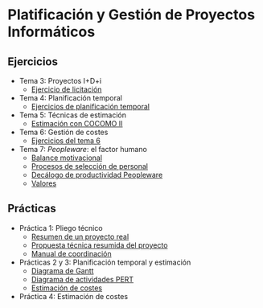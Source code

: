 # Platificación y Gestión de Proyectos Informáticos

## Ejercicios

* Tema 3: Proyectos I+D+i
  * [Ejercicio de licitación](Teoría/3/licitacion.pdf)
* Tema 4: Planificación temporal
  * [Ejercicios de planificación temporal](Teoría/4/plan_temporal.pdf)
* Tema 5: Técnicas de estimación
  * [Estimación con COCOMO II](Teoría/5/cocomo.pdf)
* Tema 6: Gestión de costes
  * [Ejercicios del tema 6](Teoría/6/costes.pdf)
* Tema 7: _Peopleware_: el factor humano
  * [Balance motivacional](Teoría/7/balance-motivacional.pdf)
  * [Procesos de selección de personal](Teoría/7/procesos-seleccion.pdf)
  * [Decálogo de productividad Peopleware](Teoría/7/productividad.pdf)
  * [Valores](Teoría/7/valores.pdf)

## Prácticas

* Práctica 1: Pliego técnico
  * [Resumen de un proyecto real](Práctica/1/resumen_proyecto_real.pdf)
  * [Propuesta técnica resumida del proyecto](Práctica/1/propuesta_tecnica.pdf)
  * [Manual de coordinación](Práctica/1/manual_coordinacion.pdf)
* Prácticas 2 y 3: Planificación temporal y estimación
  * [Diagrama de Gantt]()
  * [Diagrama de actividades PERT]()
  * [Estimación de costes]()
* Práctica 4: Estimación de costes
